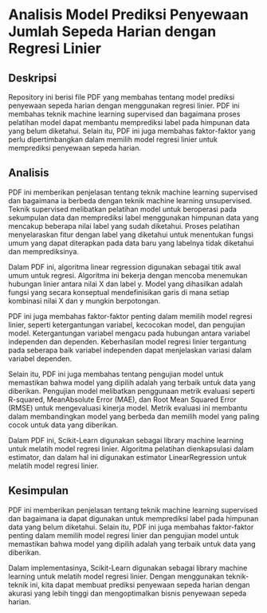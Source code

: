 # Analisis Model Prediksi Penyewaan Jumlah Sepeda Harian dengan Regresi Linier

## Deskripsi

Repository ini berisi file PDF yang membahas tentang model prediksi penyewaan sepeda harian dengan menggunakan regresi linier. PDF ini membahas teknik machine learning supervised dan bagaimana proses pelatihan model dapat membantu memprediksi label pada himpunan data yang belum diketahui. Selain itu, PDF ini juga membahas faktor-faktor yang perlu dipertimbangkan dalam memilih model regresi linier untuk memprediksi penyewaan sepeda harian.

## Analisis

PDF ini memberikan penjelasan tentang teknik machine learning supervised dan bagaimana ia berbeda dengan teknik machine learning unsupervised. Teknik supervised melibatkan pelatihan model untuk beroperasi pada sekumpulan data dan memprediksi label menggunakan himpunan data yang mencakup beberapa nilai label yang sudah diketahui. Proses pelatihan menyelaraskan fitur dengan label yang diketahui untuk menentukan fungsi umum yang dapat diterapkan pada data baru yang labelnya tidak diketahui dan memprediksinya.

Dalam PDF ini, algoritma linear regression digunakan sebagai titik awal umum untuk regresi. Algoritma ini bekerja dengan mencoba menemukan hubungan linier antara nilai X dan label y. Model yang dihasilkan adalah fungsi yang secara konseptual mendefinisikan garis di mana setiap kombinasi nilai X dan y mungkin berpotongan.

PDF ini juga membahas faktor-faktor penting dalam memilih model regresi linier, seperti ketergantungan variabel, kecocokan model, dan pengujian model. Ketergantungan variabel mengacu pada hubungan antara variabel independen dan dependen. Keberhasilan model regresi linier tergantung pada seberapa baik variabel independen dapat menjelaskan variasi dalam variabel dependen. 

Selain itu, PDF ini juga membahas tentang pengujian model untuk memastikan bahwa model yang dipilih adalah yang terbaik untuk data yang diberikan. Pengujian model melibatkan penggunaan metrik evaluasi seperti R-squared, MeanAbsolute Error (MAE), dan Root Mean Squared Error (RMSE) untuk mengevaluasi kinerja model. Metrik evaluasi ini membantu dalam membandingkan model yang berbeda dan memilih model yang paling cocok untuk data yang diberikan.

Dalam PDF ini, Scikit-Learn digunakan sebagai library machine learning untuk melatih model regresi linier. Algoritma pelatihan dienkapsulasi dalam estimator, dan dalam hal ini digunakan estimator LinearRegression untuk melatih model regresi linier.

## Kesimpulan

PDF ini memberikan penjelasan tentang teknik machine learning supervised dan bagaimana ia dapat digunakan untuk memprediksi label pada himpunan data yang belum diketahui. Selain itu, PDF ini juga membahas faktor-faktor penting dalam memilih model regresi linier dan pengujian model untuk memastikan bahwa model yang dipilih adalah yang terbaik untuk data yang diberikan.

Dalam implementasinya, Scikit-Learn digunakan sebagai library machine learning untuk melatih model regresi linier. Dengan menggunakan teknik-teknik ini, kita dapat membuat prediksi penyewaan sepeda harian dengan akurasi yang lebih tinggi dan mengoptimalkan bisnis penyewaan sepeda harian.
